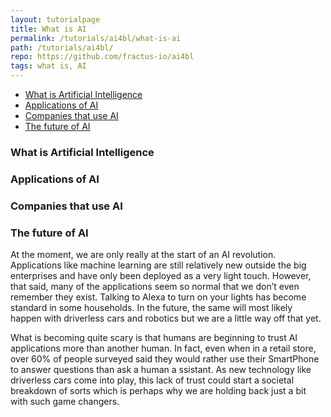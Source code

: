 ```yaml
---
layout: tutorialpage
title: What is AI
permalink: /tutorials/ai4bl/what-is-ai
path: /tutorials/ai4bl/
repo: https://github.com/fractus-io/ai4bl
tags: what is, AI
---
```


* [What is Artificial Intelligence](#WhatIsArtificialIntelligence)
* [Applications of AI](#ApplicationsOfAI)
* [Companies that use AI](#CompaniesThatUseAI)
* [The future of AI](#TheFutureOfAI)


###  <a id="WhatIsArtificialIntelligence"></a>What is Artificial Intelligence 



###  <a id="ApplicationsOfAI"></a>Applications of AI 


###  <a id="CompaniesThatUseAI"></a>Companies that use AI 


###  <a id="TheFutureOfAI"></a>The future of AI 

At the moment, we are only really at the start of an AI revolution. 
Applications like machine learning are still relatively new outside the big enterprises and have only been deployed as a very light touch. 
However, that said, many of the applications seem so normal that we don’t even remember they exist. 
Talking to Alexa to turn on your lights has become standard in some households. 
In the future, the same will most likely happen with driverless cars and robotics but we are a little way off that yet.   


What is becoming quite scary is that humans are beginning to trust AI applications more than another human. 
In fact, even when in a retail store, over 60% of people surveyed said they would rather use their SmartPhone to answer questions than ask a human a
ssistant. As new technology like driverless cars come into play, this lack of trust could start a societal breakdown of sorts which is perhaps 
why we are holding back just a bit with such game changers. 

